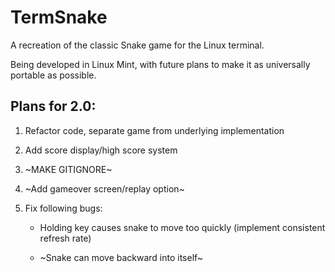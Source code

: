 # TermSnake

A recreation of the classic Snake game for the Linux terminal.

Being developed in Linux Mint, with future plans to make it as universally portable as possible.

## Plans for 2.0:

1. Refactor code, separate game from underlying implementation

2. Add score display/high score system

3. ~MAKE GITIGNORE~

4. ~Add gameover screen/replay option~

5. Fix following bugs:

    - Holding key causes snake to move too quickly (implement consistent refresh rate)

    - ~Snake can move backward into itself~